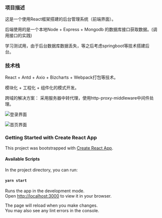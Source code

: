 ### 项目描述
这是一个使用React框架搭建的后台管理系统（前端界面）。

后端使用的是一个本地Node + Express + Mongodb 的数据库接口获取数据。(调用接口的实践)

学习测试用，由于后台数据库数据丢失，等之后考虑springboot等技术搭建后台。

### 技术栈
React + Antd + Axio + Bizcharts + Webpack打包等技术。

模块化 + 工程化 + 组件化的模式开发。

跨域的解决方案： 采用服务器中转代理，使用http-proxy-middleware中间件处理。

![登录界面](https://s2.loli.net/2022/07/05/p28LXjtz1ZnCD7w.png)

![首页界面](https://s2.loli.net/2022/07/05/anONAt2iFRymU9E.png)


### Getting Started with Create React App

This project was bootstrapped with [Create React App](https://github.com/facebook/create-react-app).

#### Available Scripts

In the project directory, you can run:

#### `yarn start`

Runs the app in the development mode.\
Open [http://localhost:3000](http://localhost:3000) to view it in your browser.

The page will reload when you make changes.\
You may also see any lint errors in the console.